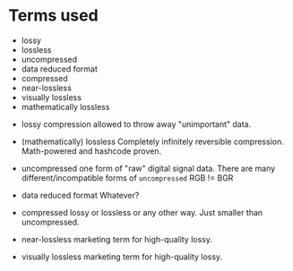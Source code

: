 # Terms used

  * lossy
  * lossless
  * uncompressed
  * data reduced format
  * compressed
  * near-lossless
  * visually lossless
  * mathematically lossless

<aside class="notes">

  * lossy
    compression allowed to throw away "unimportant" data.

  * (mathematically) lossless
    Completely infinitely reversible compression.
    Math-powered and hashcode proven.

  * uncompressed
    one form of "raw" digital signal data.
    There are many different/incompatible forms of `uncompressed`
    RGB != BGR

  * data reduced format
    Whatever?

  * compressed
    lossy or lossless or any other way. Just smaller than uncompressed.

  * near-lossless
    marketing term for high-quality lossy.

  * visually lossless
    marketing term for high-quality lossy.

</aside>
